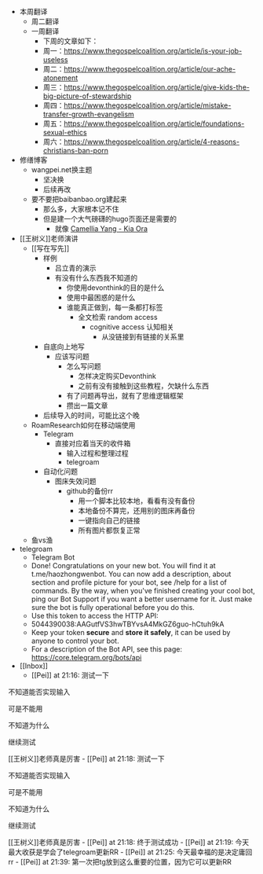- 本周翻译
    - 周二翻译
    - 一周翻译
        - 下周的文章如下：
        - 周一：https://www.thegospelcoalition.org/article/is-your-job-useless
        - 周二：https://www.thegospelcoalition.org/article/our-ache-atonement
        - 周三：https://www.thegospelcoalition.org/article/give-kids-the-big-picture-of-stewardship
        - 周四：https://www.thegospelcoalition.org/article/mistake-transfer-growth-evangelism
        - 周五：https://www.thegospelcoalition.org/article/foundations-sexual-ethics
        - 周六：https://www.thegospelcoalition.org/article/4-reasons-christians-ban-porn
- 修缮博客
    - wangpei.net换主题
        - 坚决换
        - 后续再改
    - 要不要把baibanbao.org建起来
        - 那么多，大家根本记不住
        - 但是建一个大气磅礴的hugo页面还是需要的
            - 就像 [Camellia Yang - Kia Ora](https://www.camelliayang.com/)
- [[王树义]]老师演讲
    - [[写在写先]]
        - 样例
            - 吕立青的演示
            - 有没有什么东西我不知道的
                - 你使用devonthink的目的是什么
                - 使用中最困惑的是什么
                - 谁能真正做到，每一条都打标签
                    - 全文检索 random access
                        - cognitive access 认知相关
                            - 从没链接到有链接的关系里
        - 自底向上地写
            - 应该写问题
                - 怎么写问题
                    - 怎样决定购买Devonthink
                    - 之前有没有接触到这些教程，欠缺什么东西
                - 有了问题再导出，就有了思维逻辑框架
                - 攒出一篇文章
        - 后续导入的时间，可能比这个晚
    - RoamResearch如何在移动端使用
        - Telegram
            - 直接对应着当天的收件箱
                - 输入过程和整理过程
                - telegroam
        -  自动化问题
            - 图床失效问题
                - github的备份rr
                    - 用一个脚本比较本地，看看有没有备份
                    - 本地备份不算完，还用别的图床再备份
                    - 一键指向自己的链接
                    - 所有图片都恢复正常
    - 鱼vs渔
- telegroam
    - Telegram Bot
    - Done! Congratulations on your new bot. You will find it at t.me/haozhongwenbot. You can now add a description, about section and profile picture for your bot, see /help for a list of commands. By the way, when you've finished creating your cool bot, ping our Bot Support if you want a better username for it. Just make sure the bot is fully operational before you do this.
    - Use this token to access the HTTP API:
    - 5044390038:AAGutfVS3hwTBYvsA4MkGZ6guo-hCtuh9kA
    - Keep your token **secure** and **store it safely**, it can be used by anyone to control your bot.
    - For a description of the Bot API, see this page: https://core.telegram.org/bots/api
- [[Inbox]]
    - [[Pei]] at 21:16: 测试一下

不知道能否实现输入

可是不能用

不知道为什么

继续测试

[[王树义]]老师真是厉害
    - [[Pei]] at 21:18: 测试一下

不知道能否实现输入

可是不能用

不知道为什么

继续测试

[[王树义]]老师真是厉害
    - [[Pei]] at 21:18: 终于测试成功
    - [[Pei]] at 21:19: 今天最大收获是学会了telegroam更新RR
    - [[Pei]] at 21:25: 今天最幸福的是决定庸回rr
    - [[Pei]] at 21:39: 第一次把tg放到这么重要的位置，因为它可以更新RR
